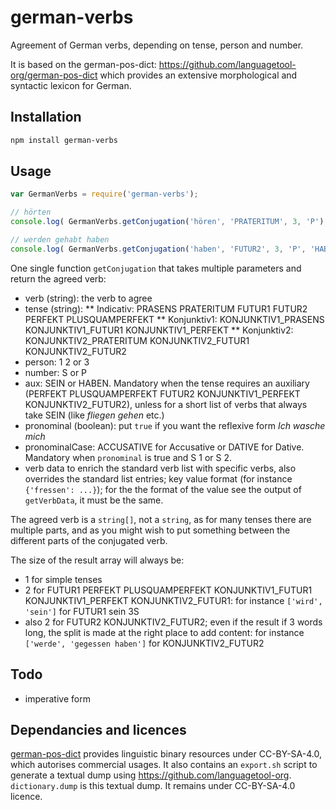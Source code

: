 # german-verbs

Agreement of German verbs, depending on tense, person and number.

It is based on the german-pos-dict: https://github.com/languagetool-org/german-pos-dict which provides an extensive morphological and syntactic lexicon for German.


## Installation 
```sh
npm install german-verbs
```

## Usage

```javascript
var GermanVerbs = require('german-verbs');

// hörten
console.log( GermanVerbs.getConjugation('hören', 'PRATERITUM', 3, 'P') );

// werden gehabt haben
console.log( GermanVerbs.getConjugation('haben', 'FUTUR2', 3, 'P', 'HABEN') );
```

One single function `getConjugation` that takes multiple parameters and return the agreed verb:

* verb (string): the verb to agree
* tense (string): 
** Indicativ: PRASENS PRATERITUM FUTUR1 FUTUR2 PERFEKT PLUSQUAMPERFEKT
** Konjunktiv1: KONJUNKTIV1_PRASENS KONJUNKTIV1_FUTUR1 KONJUNKTIV1_PERFEKT 
** Konjunktiv2: KONJUNKTIV2_PRATERITUM KONJUNKTIV2_FUTUR1 KONJUNKTIV2_FUTUR2
* person: 1 2 or 3
* number: S or P
* aux: SEIN or HABEN. Mandatory when the tense requires an auxiliary (PERFEKT PLUSQUAMPERFEKT FUTUR2 KONJUNKTIV1_PERFEKT KONJUNKTIV2_FUTUR2), unless for a short list of verbs that always take SEIN (like _fliegen_ _gehen_ etc.)
* pronominal (boolean): put `true` if you want the reflexive form _Ich wasche mich_
* pronominalCase: ACCUSATIVE for Accusative or DATIVE for Dative. Mandatory when `pronominal` is true and S 1 or S 2.
* verb data to enrich the standard verb list with specific verbs, also overrides the standard list entries; key value format (for instance `{'fressen': ...}`); for the the format of the value see the output of `getVerbData`, it must be the same.

The agreed verb is a `string[]`, not a `string`, as for many tenses there are multiple parts, and as you might wish to put something between the different parts of the conjugated verb.

The size of the result array will always be:

* 1 for simple tenses
* 2 for FUTUR1 PERFEKT PLUSQUAMPERFEKT KONJUNKTIV1_FUTUR1 KONJUNKTIV1_PERFEKT KONJUNKTIV2_FUTUR1: for instance `['wird', 'sein']` for FUTUR1 sein 3S
* also 2 for FUTUR2 KONJUNKTIV2_FUTUR2; even if the result if 3 words long, the split is made at the right place to add content:  for instance `['werde', 'gegessen haben']` for KONJUNKTIV2_FUTUR2


## Todo

* imperative form

## Dependancies and licences

[german-pos-dict](https://github.com/languagetool-org/german-pos-dict) provides linguistic binary resources under CC-BY-SA-4.0, which autorises commercial usages. It also contains an `export.sh` script to generate a textual dump using https://github.com/languagetool-org. `dictionary.dump` is this textual dump. It remains under CC-BY-SA-4.0 licence.
